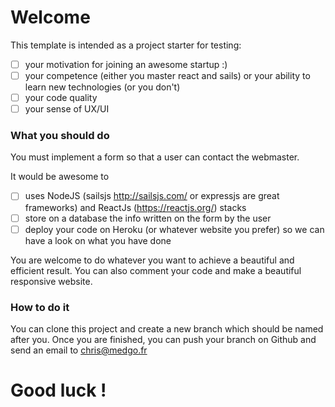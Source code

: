 # Welcome

This template is intended as a project starter for testing:
- [ ] your motivation for joining an awesome startup :)
- [ ] your competence (either you master react and sails) or your ability to learn new technologies (or you don't)
- [ ] your code quality
- [ ] your sense of UX/UI

### What you should do
You must implement a form so that a user can contact the webmaster. 

It would be awesome to 

- [ ] uses NodeJS (sailsjs http://sailsjs.com/ or expressjs are great frameworks) and ReactJs (https://reactjs.org/) stacks 
- [ ] store on a database the info written on the form by the user
- [ ] deploy your code on Heroku (or whatever website you prefer) so we can have a look on what you have done

You are welcome to do whatever you want to achieve a beautiful and efficient result. You can also comment your code and make a beautiful responsive website.

### How to do it
You can clone this project and create a new branch which should be named after you.
Once you are finished, you can push your branch on Github and send an email to chris@medgo.fr

# Good luck !

